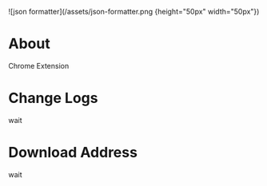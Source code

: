 ![json formatter](/assets/json-formatter.png {height="50px" width="50px"})

# About
Chrome Extension

# Change Logs
wait

# Download Address
wait
